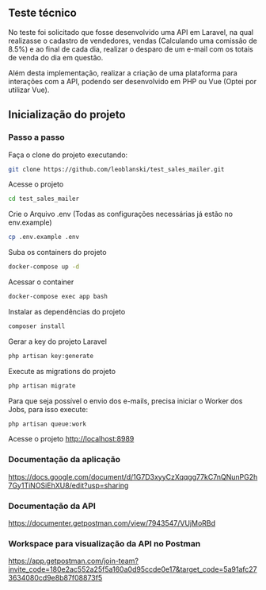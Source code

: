 ## Teste técnico

No teste foi solicitado que fosse desenvolvido uma API em Laravel, na qual realizasse o cadastro de vendedores, vendas (Calculando uma comissão de 8.5%) e ao final de cada dia, realizar o desparo de um e-mail com os totais de venda do dia em questão.

Além desta implementação, realizar a criação de uma plataforma para interações com a API, podendo ser desenvolvido em PHP ou Vue (Optei por utilizar Vue).

## Inicialização do projeto

### Passo a passo

Faça o clone do projeto executando:

```sh
git clone https://github.com/leoblanski/test_sales_mailer.git
```

Acesse o projeto

```sh
cd test_sales_mailer
```

Crie o Arquivo .env (Todas as configurações necessárias já estão no env.example)
```sh
cp .env.example .env
```

Suba os containers do projeto
```sh
docker-compose up -d
```

Acessar o container
```sh
docker-compose exec app bash
```

Instalar as dependências do projeto
```sh
composer install
```

Gerar a key do projeto Laravel
```sh
php artisan key:generate
```

Execute as migrations do projeto
```sh
php artisan migrate
```

Para que seja possível o envio dos e-mails, precisa iniciar o Worker dos Jobs, para isso execute:
```sh
php artisan queue:work
```

Acesse o projeto
[http://localhost:8989](http://localhost:8989)

### Documentação da aplicação

https://docs.google.com/document/d/1G7D3xyyCzXqqgg77kC7nQNunPG2h7Gy1TiNOSiEhXU8/edit?usp=sharing

### Documentação da API

https://documenter.getpostman.com/view/7943547/VUjMoRBd

### Workspace para visualização da API no Postman

https://app.getpostman.com/join-team?invite_code=180e2ac552a25f5a160a0d95ccde0e17&target_code=5a91afc273634080cd9e8b87f08873f5
